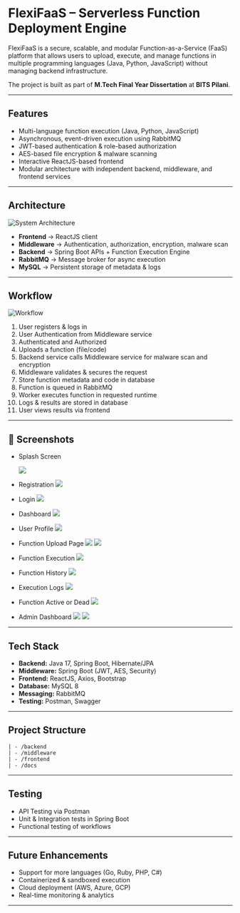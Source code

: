 # FlexiFaaS – Serverless Function Deployment Engine

FlexiFaaS is a secure, scalable, and modular Function-as-a-Service (FaaS) platform that allows users to upload, execute, and manage functions in multiple programming languages (Java, Python, JavaScript) without managing backend infrastructure.

The project is built as part of **M.Tech Final Year Dissertation** at **BITS Pilani**.

---

## Features

- Multi-language function execution (Java, Python, JavaScript)
- Asynchronous, event-driven execution using RabbitMQ
- JWT-based authentication & role-based authorization
- AES-based file encryption & malware scanning
- Interactive ReactJS-based frontend
- Modular architecture with independent backend, middleware, and frontend services

---

## Architecture

![System Architecture](./docs/system-architecture.png)

- **Frontend** → ReactJS client
- **Middleware** → Authentication, authorization, encryption, malware scan
- **Backend** → Spring Boot APIs + Function Execution Engine
- **RabbitMQ** → Message broker for async execution
- **MySQL** → Persistent storage of metadata & logs

---

## Workflow

![Workflow](./docs/workflow.png)

1. User registers & logs in
2. User Authentication from Middleware service
3. Authenticated and Authorized
4. Uploads a function (file/code)
5. Backend service calls Middleware service for malware scan and encryption
6. Middleware validates & secures the request
7. Store function metadata and code in database
8. Function is queued in RabbitMQ
9. Worker executes function in requested runtime
10. Logs & results are stored in database
11. User views results via frontend

---

## 📸 Screenshots

- Splash Screen

  ![](./docs/screenshots/splashscreen.png)

- Registration
  ![](./docs/screenshots/registration.png)
- Login
  ![](./docs/screenshots/login.2png.png)
- Dashboard
  ![](./docs/screenshots/dashboard.png)

- User Profile
  ![](./docs/screenshots/userprofile.png)

- Function Upload Page
  ![](./docs/screenshots/functionUpload.png)
  ![](./docs/screenshots/functionUpload2.png)

- Function Execution
  ![](./docs/screenshots/FunctionExecution.png)
- Function History
  ![](./docs/screenshots/FunctionHistory.png)
- Execution Logs
  ![](./docs/screenshots/ExecutionLogs.png)

- Function Active or Dead
  ![](./docs/screenshots/ActiveOrDead.png)

- Admin Dashboard
  ![](./docs/screenshots/AdminDashboard.png)
  ![](./docs/screenshots/AdminFunctionOverview.png)

---

## Tech Stack

- **Backend:** Java 17, Spring Boot, Hibernate/JPA
- **Middleware:** Spring Boot (JWT, AES, Security)
- **Frontend:** ReactJS, Axios, Bootstrap
- **Database:** MySQL 8
- **Messaging:** RabbitMQ
- **Testing:** Postman, Swagger

---

## Project Structure

```
| - /backend
| - /middleware
| - /frontend
| - /docs
```

---

## Testing

- API Testing via Postman
- Unit & Integration tests in Spring Boot
- Functional testing of workflows

---

## Future Enhancements

- Support for more languages (Go, Ruby, PHP, C#)
- Containerized & sandboxed execution
- Cloud deployment (AWS, Azure, GCP)
- Real-time monitoring & analytics

---
